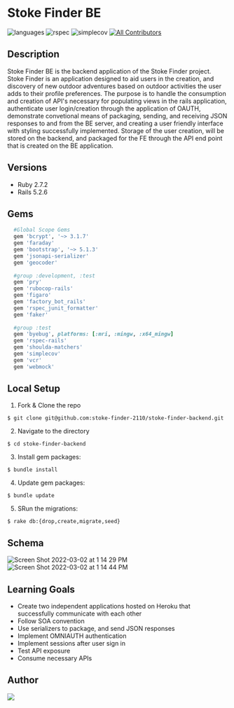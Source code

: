 # Stoke Finder BE

![languages](https://img.shields.io/github/languages/top/stoke-finder-2110/stoke-finder-backend?color=red)
![rspec](https://img.shields.io/gem/v/rspec?color=blue&label=rspec)
![simplecov](https://img.shields.io/gem/v/simplecov?color=blue&label=simplecov)
[![All Contributors](https://img.shields.io/badge/contributors-5-orange.svg?style=flat)](#contributors-)


## Description 

Stoke Finder BE is the backend application of the Stoke Finder project. Stoke Finder is an application designed to aid users in the creation, and discovery of new outdoor adventures based on outdoor activities the user adds to their profile preferences. The purpose is to handle the consumption and creation of API's necessary for populating views in the rails application, authenticate user login/creation through the application of OAUTH, demonstrate convetional means of packaging, sending, and receiving JSON responses to and from the BE server, and creating a user friendly interface with styling successfully implemented. Storage of the user creation, will be stored on the backend, and packaged for the FE through the API end point that is created on the BE application. 

## Versions
- Ruby 2.7.2
- Rails 5.2.6

## Gems
```ruby 
  #Global Scope Gems 
  gem 'bcrypt', '~> 3.1.7'
  gem 'faraday'
  gem 'bootstrap', '~> 5.1.3'
  gem 'jsonapi-serializer'
  gem 'geocoder'
  
  #group :development, :test
  gem 'pry'
  gem 'rubocop-rails'
  gem 'figaro'
  gem 'factory_bot_rails'
  gem 'rspec_junit_formatter'
  gem 'faker'
  
  #group :test
  gem 'byebug', platforms: [:mri, :mingw, :x64_mingw]
  gem 'rspec-rails'
  gem 'shoulda-matchers'
  gem 'simplecov'
  gem 'vcr'
  gem 'webmock'
```

## Local Setup 

1. Fork & Clone the repo 
```shell
$ git clone git@github.com:stoke-finder-2110/stoke-finder-backend.git
```
2. Navigate to the directory 
```shell 
$ cd stoke-finder-backend 
```
3. Install gem packages:
```shell
$ bundle install
```
4. Update gem packages: 
```shell
$ bundle update
```
5. SRun the migrations: 
```shell
$ rake db:{drop,create,migrate,seed}
```
## Schema 
![Screen Shot 2022-03-02 at 1 14 29 PM](https://user-images.githubusercontent.com/81737385/156442238-b25ff194-fa60-496a-8e88-37c5e7d2c61e.png)
![Screen Shot 2022-03-02 at 1 14 44 PM](https://user-images.githubusercontent.com/81737385/156442272-ac0b86f8-6026-41ae-b468-f67716bd5bfe.png)

## Learning Goals 
- Create two independent applications hosted on Heroku that successfully communicate with each other
- Follow SOA convention
- Use serializers to package, and send JSON responses
- Implement OMNIAUTH authentication
- Implement sessions after user sign in
- Test API exposure
- Consume necessary APIs

## Author

<a href="https://github.com/stoke-finder-2110/stoke-finder-frontend/graphs/contributors">
  <img src="https://contrib.rocks/image?repo=stoke-finder-2110/stoke-finder-frontend" />
</a>


